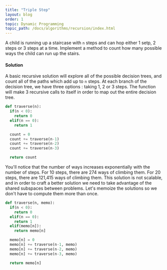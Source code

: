 ```yaml
---
title: "Triple Step"
layout: blog
order: 1
topic: Dynamic Programming
topic_path: /docs/algorithms/recursion/index.html
---
```

A child is running up a staircase with `n` steps and can hop either 1 setp, 2 steps or 3 steps at a time. Implement a method to count how many possible ways the child can run up the stairs.

#### Solution
A basic recursive solution will explore all of the possible decision trees, and count all of the paths which add up to `n` steps. At each branch of the decision tree, we have three options : taking 1, 2 or 3 steps. The function will make 3 recursive calls to itself in order to map out the entire decision tree.

```python
def traverse(n):
  if(n < 0):
    return 0
  elif(n == 0):
    return 1

  count = 0
  count += traverse(n-1)
  count += traverse(n-2)
  count += traverse(n-3)

  return count
```

You'll notice that the number of ways increases exponentially with the number of steps. For 10 steps, there are 274 ways of climbing them. For 20 steps, there are 121,415 ways of climbing them. This solution is not scalable, and in order to craft a better solution we need to take advantage of the shared subspaces between problems. Let's memoize the solutions so we don't have to compute them more than once.

```python
def traverse(n, memo):
  if(n < 0):
    return 0
  elif(n == 0):
    return 1
  elif(memo[n]):
    return memo[n]

  memo[n] = 0
  memo[n] += traverse(n-1, memo)
  memo[n] += traverse(n-2, memo)
  memo[n] += traverse(n-3, memo)

  return memo[n]
```